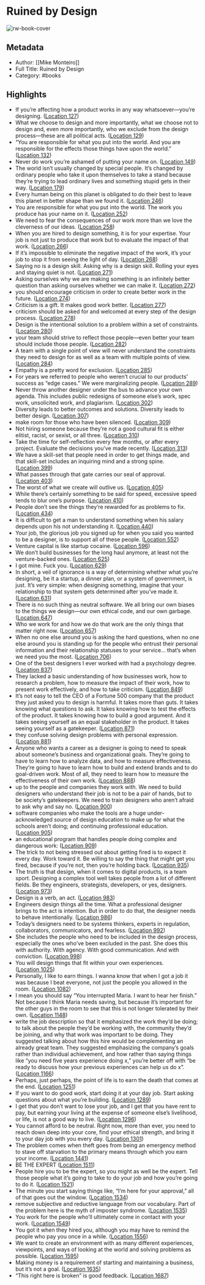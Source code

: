 # Ruined by Design

![rw-book-cover](https://images-na.ssl-images-amazon.com/images/I/41P0vehqsRL._SL200_.jpg)

## Metadata
- Author: [[Mike Monteiro]]
- Full Title: Ruined by Design
- Category: #books

## Highlights
- If you’re affecting how a product works in any way whatsoever—you’re designing. ([Location 127](https://readwise.io/to_kindle?action=open&asin=B07PS16XY9&location=127))
- What we choose to design and more importantly, what we choose not to design and, even more importantly, who we exclude from the design process—these are all political acts. ([Location 129](https://readwise.io/to_kindle?action=open&asin=B07PS16XY9&location=129))
- “You are responsible for what you put into the world. And you are responsible for the effects those things have upon the world.” ([Location 132](https://readwise.io/to_kindle?action=open&asin=B07PS16XY9&location=132))
- Never do work you’re ashamed of putting your name on. ([Location 149](https://readwise.io/to_kindle?action=open&asin=B07PS16XY9&location=149))
- The world isn’t usually changed by special people. It’s changed by ordinary people who take it upon themselves to take a stand because they’re trying to lead ordinary lives and something stupid gets in their way. ([Location 179](https://readwise.io/to_kindle?action=open&asin=B07PS16XY9&location=179))
- Every human being on this planet is obligated to do their best to leave this planet in better shape than we found it. ([Location 246](https://readwise.io/to_kindle?action=open&asin=B07PS16XY9&location=246))
- You are responsible for what you put into the world. The work you produce has your name on it. ([Location 252](https://readwise.io/to_kindle?action=open&asin=B07PS16XY9&location=252))
- We need to fear the consequences of our work more than we love the cleverness of our ideas. ([Location 258](https://readwise.io/to_kindle?action=open&asin=B07PS16XY9&location=258))
- When you are hired to design something, it is for your expertise. Your job is not just to produce that work but to evaluate the impact of that work. ([Location 266](https://readwise.io/to_kindle?action=open&asin=B07PS16XY9&location=266))
- If it’s impossible to eliminate the negative impact of the work, it’s your job to stop it from seeing the light of day. ([Location 268](https://readwise.io/to_kindle?action=open&asin=B07PS16XY9&location=268))
- Saying no is a design skill. Asking why is a design skill. Rolling your eyes and staying quiet is not. ([Location 271](https://readwise.io/to_kindle?action=open&asin=B07PS16XY9&location=271))
- Asking ourselves why we are making something is an infinitely better question than asking ourselves whether we can make it. ([Location 272](https://readwise.io/to_kindle?action=open&asin=B07PS16XY9&location=272))
- you should encourage criticism in order to create better work in the future. ([Location 274](https://readwise.io/to_kindle?action=open&asin=B07PS16XY9&location=274))
- Criticism is a gift. It makes good work better. ([Location 277](https://readwise.io/to_kindle?action=open&asin=B07PS16XY9&location=277))
- criticism should be asked for and welcomed at every step of the design process. ([Location 278](https://readwise.io/to_kindle?action=open&asin=B07PS16XY9&location=278))
- Design is the intentional solution to a problem within a set of constraints. ([Location 280](https://readwise.io/to_kindle?action=open&asin=B07PS16XY9&location=280))
- your team should strive to reflect those people—even better your team should include those people. ([Location 282](https://readwise.io/to_kindle?action=open&asin=B07PS16XY9&location=282))
- A team with a single point of view will never understand the constraints they need to design for as well as a team with multiple points of view. ([Location 284](https://readwise.io/to_kindle?action=open&asin=B07PS16XY9&location=284))
- Empathy is a pretty word for exclusion. ([Location 285](https://readwise.io/to_kindle?action=open&asin=B07PS16XY9&location=285))
- For years we referred to people who weren’t crucial to our products’ success as “edge cases.” We were marginalizing people. ([Location 289](https://readwise.io/to_kindle?action=open&asin=B07PS16XY9&location=289))
- Never throw another designer under the bus to advance your own agenda. This includes public redesigns of someone else’s work, spec work, unsolicited work, and plagiarism. ([Location 302](https://readwise.io/to_kindle?action=open&asin=B07PS16XY9&location=302))
- Diversity leads to better outcomes and solutions. Diversity leads to better design. ([Location 307](https://readwise.io/to_kindle?action=open&asin=B07PS16XY9&location=307))
- make room for those who have been silenced. ([Location 309](https://readwise.io/to_kindle?action=open&asin=B07PS16XY9&location=309))
- Not hiring someone because they’re not a good cultural fit is either elitist, racist, or sexist, or all three. ([Location 310](https://readwise.io/to_kindle?action=open&asin=B07PS16XY9&location=310))
- Take the time for self-reflection every few months, or after every project. Evaluate the decisions you’ve made recently. ([Location 313](https://readwise.io/to_kindle?action=open&asin=B07PS16XY9&location=313))
- We have a skill-set that people need in order to get things made, and that skill-set includes an inquiring mind and a strong spine. ([Location 399](https://readwise.io/to_kindle?action=open&asin=B07PS16XY9&location=399))
- What passes through that gate carries our seal of approval. ([Location 403](https://readwise.io/to_kindle?action=open&asin=B07PS16XY9&location=403))
- The worst of what we create will outlive us. ([Location 405](https://readwise.io/to_kindle?action=open&asin=B07PS16XY9&location=405))
- While there’s certainly something to be said for speed, excessive speed tends to blur one’s purpose. ([Location 410](https://readwise.io/to_kindle?action=open&asin=B07PS16XY9&location=410))
- People don’t see the things they’re rewarded for as problems to fix. ([Location 434](https://readwise.io/to_kindle?action=open&asin=B07PS16XY9&location=434))
- It is difficult to get a man to understand something when his salary depends upon his not understanding it. ([Location 440](https://readwise.io/to_kindle?action=open&asin=B07PS16XY9&location=440))
- Your job, the glorious job you signed up for when you said you wanted to be a designer, is to support all of these people. ([Location 552](https://readwise.io/to_kindle?action=open&asin=B07PS16XY9&location=552))
- Venture capital is like startup cocaine. ([Location 596](https://readwise.io/to_kindle?action=open&asin=B07PS16XY9&location=596))
- We don’t build businesses for the long haul anymore, at least not the venture-backed ones. ([Location 625](https://readwise.io/to_kindle?action=open&asin=B07PS16XY9&location=625))
- I got mine. Fuck you. ([Location 629](https://readwise.io/to_kindle?action=open&asin=B07PS16XY9&location=629))
- In short, a veil of ignorance is a way of determining whether what you’re designing, be it a startup, a dinner plan, or a system of government, is just. It’s very simple: when designing something, imagine that your relationship to that system gets determined after you’ve made it. ([Location 631](https://readwise.io/to_kindle?action=open&asin=B07PS16XY9&location=631))
- There is no such thing as neutral software. We all bring our own biases to the things we design—our own ethical code, and our own garbage. ([Location 647](https://readwise.io/to_kindle?action=open&asin=B07PS16XY9&location=647))
- Who we work for and how we do that work are the only things that matter right now. ([Location 657](https://readwise.io/to_kindle?action=open&asin=B07PS16XY9&location=657))
- When no one else around you is asking the hard questions, when no one else around you is standing up for the people who entrust their personal information and their relationship statuses to your service… that’s when we need you the most. ([Location 706](https://readwise.io/to_kindle?action=open&asin=B07PS16XY9&location=706))
- One of the best designers I ever worked with had a psychology degree. ([Location 837](https://readwise.io/to_kindle?action=open&asin=B07PS16XY9&location=837))
- They lacked a basic understanding of how businesses work, how to research a problem, how to measure the impact of their work, how to present work effectively, and how to take criticism. ([Location 849](https://readwise.io/to_kindle?action=open&asin=B07PS16XY9&location=849))
- It’s not easy to tell the CEO of a Fortune 500 company that the product they just asked you to design is harmful. It takes more than guts. It takes knowing what questions to ask. It takes knowing how to test the effects of the product. It takes knowing how to build a good argument. And it takes seeing yourself as an equal stakeholder in the product. It takes seeing yourself as a gatekeeper. ([Location 871](https://readwise.io/to_kindle?action=open&asin=B07PS16XY9&location=871))
- they confuse solving design problems with personal expression. ([Location 881](https://readwise.io/to_kindle?action=open&asin=B07PS16XY9&location=881))
- Anyone who wants a career as a designer is going to need to speak about someone’s business and organizational goals. They’re going to have to learn how to analyze data, and how to measure effectiveness. They’re going to have to learn how to build and extend brands and to do goal-driven work. Most of all, they need to learn how to measure the effectiveness of their own work. ([Location 888](https://readwise.io/to_kindle?action=open&asin=B07PS16XY9&location=888))
- up to the people and companies they work with. We need to build designers who understand their job is not to be a pair of hands, but to be society’s gatekeepers. We need to train designers who aren’t afraid to ask why and say no. ([Location 900](https://readwise.io/to_kindle?action=open&asin=B07PS16XY9&location=900))
- software companies who make the tools are a huge under-acknowledged source of design education to make up for what the schools aren’t doing; and continuing professional education. ([Location 905](https://readwise.io/to_kindle?action=open&asin=B07PS16XY9&location=905))
- an educational program that handles people doing complex and dangerous work: ([Location 909](https://readwise.io/to_kindle?action=open&asin=B07PS16XY9&location=909))
- The trick to not being stressed out about getting fired is to expect it every day. Work toward it. Be willing to say the thing that might get you fired, because if you’re not, then you’re holding back. ([Location 935](https://readwise.io/to_kindle?action=open&asin=B07PS16XY9&location=935))
- The truth is that design, when it comes to digital products, is a team sport. Designing a complex tool well takes people from a lot of different fields. Be they engineers, strategists, developers, or yes, designers. ([Location 973](https://readwise.io/to_kindle?action=open&asin=B07PS16XY9&location=973))
- Design is a verb, an act. ([Location 983](https://readwise.io/to_kindle?action=open&asin=B07PS16XY9&location=983))
- Engineers design things all the time. What a professional designer brings to the act is intention. But in order to do that, the designer needs to behave intentionally. ([Location 986](https://readwise.io/to_kindle?action=open&asin=B07PS16XY9&location=986))
- Today’s designers need to be systems thinkers, experts in regulation, collaborators, communicators, and fearless. ([Location 992](https://readwise.io/to_kindle?action=open&asin=B07PS16XY9&location=992))
- She includes the people who need to be included in the design process, especially the ones who’ve been excluded in the past. She does this with authority. With agency. With good communication. And with conviction. ([Location 998](https://readwise.io/to_kindle?action=open&asin=B07PS16XY9&location=998))
- You will design things that fit within your own experiences. ([Location 1025](https://readwise.io/to_kindle?action=open&asin=B07PS16XY9&location=1025))
- Personally, I like to earn things. I wanna know that when I got a job it was because I beat everyone, not just the people you allowed in the room. ([Location 1082](https://readwise.io/to_kindle?action=open&asin=B07PS16XY9&location=1082))
- I mean you should say “You interrupted Maria. I want to hear her finish.” Not because I think Maria needs saving, but because it’s important for the other guys in the room to see that this is not longer tolerated by their own. ([Location 1148](https://readwise.io/to_kindle?action=open&asin=B07PS16XY9&location=1148))
- write the job description so that it emphasized the work they’d be doing; to talk about the people they’d be working with, the community they’d be joining, and why that work was important to be doing. They suggested talking about how this hire would be complementing an already great team. They suggested emphasizing the company’s goals rather than individual achievement, and how rather than saying things like “you need five years experience doing x,” you’re better off with “be ready to discuss how your previous experiences can help us do x”. ([Location 1166](https://readwise.io/to_kindle?action=open&asin=B07PS16XY9&location=1166))
- Perhaps, just perhaps, the point of life is to earn the death that comes at the end. ([Location 1251](https://readwise.io/to_kindle?action=open&asin=B07PS16XY9&location=1251))
- If you want to do good work, start doing it at your day job. Start asking questions about what you’re building. ([Location 1289](https://readwise.io/to_kindle?action=open&asin=B07PS16XY9&location=1289))
- I get that you don’t want to lose your job, and I get that you have rent to pay, but earning your living at the expense of someone else’s livelihood, or life, is not a good way to live. ([Location 1296](https://readwise.io/to_kindle?action=open&asin=B07PS16XY9&location=1296))
- You cannot afford to be neutral. Right now, more than ever, you need to reach down deep into your core, find your ethical strength, and bring it to your day job with you every day. ([Location 1301](https://readwise.io/to_kindle?action=open&asin=B07PS16XY9&location=1301))
- The problem comes when theft goes from being an emergency method to stave off starvation to the primary means through which you earn your income. ([Location 1441](https://readwise.io/to_kindle?action=open&asin=B07PS16XY9&location=1441))
- BE THE EXPERT ([Location 1511](https://readwise.io/to_kindle?action=open&asin=B07PS16XY9&location=1511))
- People hire you to be the expert, so you might as well be the expert. Tell those people what it’s going to take to do your job and how you’re going to do it. ([Location 1521](https://readwise.io/to_kindle?action=open&asin=B07PS16XY9&location=1521))
- The minute you start saying things like, “I’m here for your approval,” all of that goes out the window. ([Location 1534](https://readwise.io/to_kindle?action=open&asin=B07PS16XY9&location=1534))
- remove subjective and reductive language from our vocabulary. Part of the problem here is the myth of imposter syndrome. ([Location 1535](https://readwise.io/to_kindle?action=open&asin=B07PS16XY9&location=1535))
- You work for the people who’ll ultimately come in contact with your work. ([Location 1549](https://readwise.io/to_kindle?action=open&asin=B07PS16XY9&location=1549))
- You got it when they hired you, although you may have to remind the people who pay you once in a while. ([Location 1556](https://readwise.io/to_kindle?action=open&asin=B07PS16XY9&location=1556))
- We want to create an environment with as many different experiences, viewpoints, and ways of looking at the world and solving problems as possible. ([Location 1595](https://readwise.io/to_kindle?action=open&asin=B07PS16XY9&location=1595))
- Making money is a requirement of starting and maintaining a business, but it’s not a goal. ([Location 1635](https://readwise.io/to_kindle?action=open&asin=B07PS16XY9&location=1635))
- “This right here is broken” is good feedback. ([Location 1687](https://readwise.io/to_kindle?action=open&asin=B07PS16XY9&location=1687))
